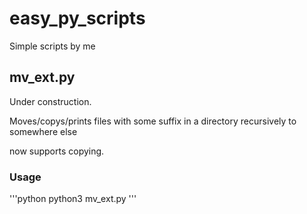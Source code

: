# easy_py_scripts
Simple scripts by me

## mv_ext.py

Under construction.

Moves/copys/prints files with some suffix in a directory recursively to somewhere else 

now supports copying.

### Usage

'''python
python3 mv_ext.py <source dir> <dest dir> <suffix>
'''
